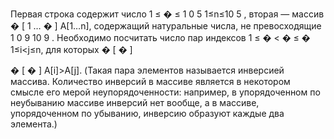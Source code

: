 Первая строка содержит число 
1
≤
�
≤
1
0
5
1≤n≤10 
5
 , вторая — массив 
�
[
1
…
�
]
A[1…n], содержащий натуральные числа, не превосходящие 
1
0
9
10 
9
 . Необходимо посчитать число пар индексов 
1
≤
�
<
�
≤
�
1≤i<j≤n, для которых 
�
[
�
]
>
�
[
�
]
A[i]>A[j]. (Такая пара элементов называется инверсией массива. Количество инверсий в массиве является в некотором смысле его мерой неупорядоченности: например, в упорядоченном по неубыванию массиве инверсий нет вообще, а в массиве, упорядоченном по убыванию, инверсию образуют каждые два элемента.)